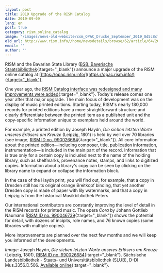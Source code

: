 ```yaml
---
layout: post
title: 2019 Upgrade of the RISM Catalog
date: 2019-09-09
lang: en
post: true
category: rism_online_catalog
image: "/images/news-old-website/csm_OPAC_Drucke_September_2019_8d5c8cf833.jpg"
old_url: http://www.rism.info//home/newsdetails/browse/62/article/64/2019-upgrade-of-the-rism-catalog.html
email: ''
author: ''
---
```


RISM and the Bavarian State Library ([BSB, Bayerische Staatsbibliothek](https://www.bsb-muenchen.de/){:target="_blank"}) announce a major upgrade of the RISM online catalog at [https://opac.rism.info/](https://opac.rism.info/){:target="_blank"}.

One year ago, the [RISM Catalog interface was redesigned and many improvements were added](/self_representation/2018/07/16/new-version-of-the-rism-online-catalog.html){:target="_blank"}. Today's release comes one year after that major upgrade. The main focus of development was on the display of music printed editions. Starting today, RISM's nearly 180,000 records for printed editions have a more straightforward structure and clearly differentiate between the printed item as a published unit and the copy-specific information unique to exemplars held around the world.

For example, a printed edition by Joseph Haydn, _Die sieben letzten Worte unseres Erlösers am Kreuze_ (Leipzig, 1801) is held by well over 70 libraries (see image; [RISM ID no. 990026684](https://opac.rism.info/search?id=990026684&View=rism&Language=en){:target="_blank"}). All core information about the printed edition—including composer, title, publication information, instrumentation—is included in the main part of the record. Information that is true only for a certain copy is included next to the name of the holding library, such as shelfmarks, provenance notes, stamps, and links to digitized copies. Information about a library's copy can be seen by clicking on the library name to expand or collapse the information block.

In the case of the Haydn print, you will find out, for example, that a copy in Dresden still has its original orange Breitkopf binding, that yet another Dresden copy is made of paper with lily watermarks, and that a copy in Leipzig is from the historical Musikbibliothek Peters.

Our international contributors are constantly improving the level of detail in the RISM records for printed music. The opera _Cora_ by Johann Gottlieb Naumann ([RISM ID no. 990046739](https://opac.rism.info/search?id=990046739&View=rism&Language=en){:target="_blank"}) shows the potential for detail, with dozens of incipits, role names, and 76 known copies (some libraries with multiple copies).

More improvements are planned over the next few months and we will keep you informed of the developments.

_Image_: Joseph Haydn, _Die sieben letzten Worte unseres Erlösers am Kreuze_ (Leipzig, 1801), [RISM ID no. 990026684](https://opac.rism.info/search?id=990026684&View=rism&Language=en){:target="_blank"}. Sächsische Landesbibliothek - Staats- und Universitätsbibliothek (SLUB), D-Dl Mus.3356.D.506. [Available online](http://digital.slub-dresden.de/id477566804){:target="_blank"}.


